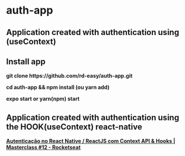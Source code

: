 # auth-app

<h2>Application created with authentication using <strog>(useContext)<strong> </h2>

<h2>Install app</h2>

<p>git clone https://github.com/rd-easy/auth-app.git</p>

<p>cd auth-app && npm install <strong>(ou yarn add)</strong></p>

<p>expo start or yarn(npm) start</p>




<h2>Application created with authentication using the <strong>HOOK(useContext)</strong> react-native</h2>

 <a href="https://youtu.be/KISMYYXSIX8">Autenticação no React Native / ReactJS com Context API & Hooks | Masterclass #12 - Rocketseat</a>
